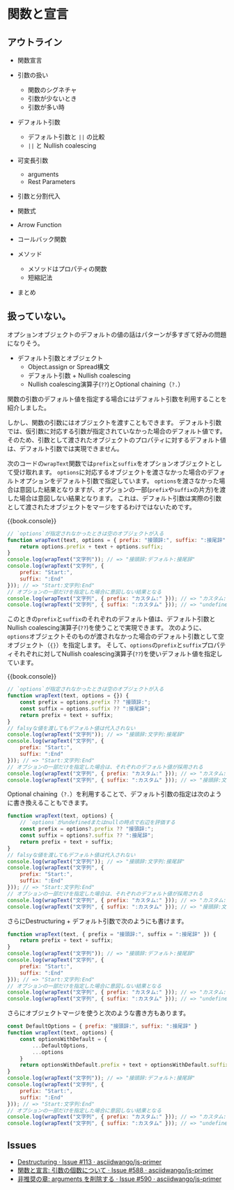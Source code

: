 # 関数と宣言

## アウトライン

- 関数宣言
- 引数の扱い
    - 関数のシグネチャ
    - 引数が少ないとき
    - 引数が多い時
- デフォルト引数
    - デフォルト引数と `||` の比較
    - `||` と Nullish coalescing

- 可変長引数
    - arguments
    - Rest Parameters
- 引数と分割代入
- 関数式
- Arrow Function
- コールバック関数
- メソッド
    - メソッドはプロパティの関数
    - 短縮記法
- まとめ

## 扱っていない。

オプションオブジェクトのデフォルトの値の話はパターンが多すぎて好みの問題になりそう。

- デフォルト引数とオブジェクト
    - Object.assign or Spread構文
    - デフォルト引数 + Nullish coalescing
    - Nullish coalescing演算子(`??`)とOptional chaining（`?.`）


関数の引数のデフォルト値を指定する場合にはデフォルト引数を利用することを紹介しました。

しかし、関数の引数にはオブジェクトを渡すこともできます。
デフォルト引数では、仮引数に対応する引数が指定されていなかった場合のデフォルト値です。
そのため、引数として渡されたオブジェクトのプロパティに対するデフォルト値は、デフォルト引数では実現できません。

次のコードの`wrapText`関数では`prefix`と`suffix`をオプションオブジェクトとして受け取れます。
`options`に対応するオブジェクトを渡さなかった場合のデフォルトオプションをデフォルト引数で指定しています。
`options`を渡さなかった場合は意図した結果となりますが、オプションの一部(`prefix`や`suffix`の片方)を渡した場合は意図しない結果となります。
これは、デフォルト引数は実際の引数として渡されたオブジェクトをマージをするわけではないためです。

{{book.console}}
<!-- doctest:meta:{ "ECMAScript": 2020 } -->
```js
// `options`が指定されなかったときは空のオブジェクトが入る
function wrapText(text, options = { prefix: "接頭辞:", suffix: ":接尾辞" }) {
    return options.prefix + text + options.suffix;
}
console.log(wrapText("文字列")); // => "接頭辞:デフォルト:接尾辞"
console.log(wrapText("文字列", {
    prefix: "Start:",
    suffix: ":End"
})); // => "Start:文字列:End"
// オプションの一部だけを指定した場合に意図しない結果となる
console.log(wrapText("文字列", { prefix: "カスタム:" })); // => "カスタム:デフォルトundefined"
console.log(wrapText("文字列", { suffix: ":カスタム" })); // => "undefined文字列:カスタム"
```

このときの`prefix`と`suffix`のそれぞれのデフォルト値は、デフォルト引数とNullish coalescing演算子(`??`)を使うことで実現できます。
次のように、`options`オブジェクトそのものが渡されなかった場合のデフォルト引数として空オブジェクト（`{}`）を指定します。
そして、`options`の`prefix`と`suffix`プロパティそれぞれに対してNullish coalescing演算子(`??`)を使いデフォルト値を指定しています。

{{book.console}}
<!-- doctest:meta:{ "ECMAScript": 2020 } -->
```js
// `options`が指定されなかったときは空のオブジェクトが入る
function wrapText(text, options = {}) {
    const prefix = options.prefix ?? "接頭辞:";
    const suffix = options.suffix ?? ":接尾辞";
    return prefix + text + suffix;
}
// falsyな値を渡してもデフォルト値は代入されない
console.log(wrapText("文字列")); // => "接頭辞:文字列:接尾辞"
console.log(wrapText("文字列", {
    prefix: "Start:",
    suffix: ":End"
})); // => "Start:文字列:End"
// オプションの一部だけを指定した場合は、それぞれのデフォルト値が採用される
console.log(wrapText("文字列", { prefix: "カスタム:" })); // => "カスタム:文字列:接尾辞"
console.log(wrapText("文字列", { suffix: ":カスタム" })); // => "接頭辞:文字列:カスタム"
```

Optional chaining（`?.`）を利用することで、デフォルト引数の指定は次のように書き換えることもできます。

<!-- doctest:meta:{ "ECMAScript": 2020 } -->
```js
function wrapText(text, options) {
    // `options`がundefinedまたはnullの時点で右辺を評価する
    const prefix = options?.prefix ?? "接頭辞:";
    const suffix = options?.suffix ?? ":接尾辞";
    return prefix + text + suffix;
}
// falsyな値を渡してもデフォルト値は代入されない
console.log(wrapText("文字列")); // => "接頭辞:文字列:接尾辞"
console.log(wrapText("文字列", {
    prefix: "Start:",
    suffix: ":End"
})); // => "Start:文字列:End"
// オプションの一部だけを指定した場合は、それぞれのデフォルト値が採用される
console.log(wrapText("文字列", { prefix: "カスタム:" })); // => "カスタム:文字列:接尾辞"
console.log(wrapText("文字列", { suffix: ":カスタム" })); // => "接頭辞:文字列:カスタム"
```

さらにDestructuring + デフォルト引数で次のようにも書けます。

```js
function wrapText(text, { prefix = "接頭辞:", suffix = ":接尾辞" }) {
    return prefix + text + suffix;
}
console.log(wrapText("文字列")); // => "接頭辞:デフォルト:接尾辞"
console.log(wrapText("文字列", {
    prefix: "Start:",
    suffix: ":End"
})); // => "Start:文字列:End"
// オプションの一部だけを指定した場合に意図しない結果となる
console.log(wrapText("文字列", { prefix: "カスタム:" })); // => "カスタム:デフォルトundefined"
console.log(wrapText("文字列", { suffix: ":カスタム" })); // => "undefined文字列:カスタム"
```


さらにオブジェクトマージを使うと次のような書き方もあります。

```js
const DefaultOptions = { prefix: "接頭辞:", suffix: ":接尾辞" }
function wrapText(text, options) {
    const optionsWithDefault = {
        ...DefaultOptions,
        ...options
    }
    return optionsWithDefault.prefix + text + optionsWithDefault.suffix;
}
console.log(wrapText("文字列")); // => "接頭辞:デフォルト:接尾辞"
console.log(wrapText("文字列", {
    prefix: "Start:",
    suffix: ":End"
})); // => "Start:文字列:End"
// オプションの一部だけを指定した場合に意図しない結果となる
console.log(wrapText("文字列", { prefix: "カスタム:" })); // => "カスタム:デフォルトundefined"
console.log(wrapText("文字列", { suffix: ":カスタム" })); // => "undefined文字列:カスタム"
```


## Issues

* [Destructuring · Issue #113 · asciidwango/js-primer](https://github.com/asciidwango/js-primer/issues/113 "Destructuring · Issue #113 · asciidwango/js-primer")
* [関数と宣言: 引数の個数について · Issue #588 · asciidwango/js-primer](https://github.com/asciidwango/js-primer/issues/588 "関数と宣言: 引数の個数について · Issue #588 · asciidwango/js-primer")
* [非推奨の章: arguments を削除する · Issue #590 · asciidwango/js-primer](https://github.com/asciidwango/js-primer/issues/590 "非推奨の章: arguments を削除する · Issue #590 · asciidwango/js-primer")

